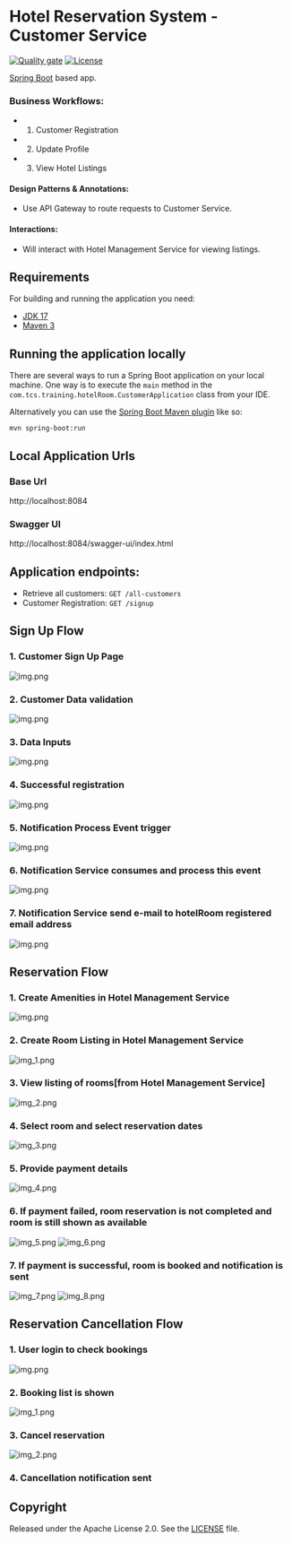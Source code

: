 # Hotel Reservation System - Customer Service

[![Quality gate](https://sonarcloud.io/api/project_badges/quality_gate?project=arghyagiri_hrs-customer-service)](https://sonarcloud.io/summary/new_code?id=arghyagiri_hrs-customer-service)
[![License](http://img.shields.io/:license-apache-blue.svg)](http://www.apache.org/licenses/LICENSE-2.0.html)

[Spring Boot](http://projects.spring.io/spring-boot/) based app.

### Business Workflows:

* 1. Customer Registration
* 2. Update Profile
* 3. View Hotel Listings
#### Design Patterns & Annotations: 
* Use API Gateway to route requests to Customer Service.

#### Interactions: 
* Will interact with Hotel Management Service for viewing listings.

## Requirements

For building and running the application you need:

- [JDK 17](https://www.oracle.com/java/technologies/javase/jdk17-archive-downloads.html)
- [Maven 3](https://maven.apache.org)

## Running the application locally

There are several ways to run a Spring Boot application on your local machine. One way is to execute the `main` method
in the `com.tcs.training.hotelRoom.CustomerApplication` class from your IDE.

Alternatively you can use
the [Spring Boot Maven plugin](https://docs.spring.io/spring-boot/docs/current/reference/html/build-tool-plugins-maven-plugin.html)
like so:

```shell
mvn spring-boot:run
```

## Local Application Urls

### Base Url

http://localhost:8084

### Swagger UI

http://localhost:8084/swagger-ui/index.html

## Application endpoints:

* Retrieve all customers: ```GET /all-customers```
* Customer Registration: ```GET /signup```

## Sign Up Flow

### 1. Customer Sign Up Page
![img.png](readme/img.png)

### 2. Customer Data validation
![img.png](readme/img1.png)

### 3. Data Inputs
![img.png](readme/img2.png)

### 4. Successful registration
![img.png](readme/img3.png)

### 5. Notification Process Event trigger
![img.png](readme/img4.png)

### 6. Notification Service consumes and process this event
![img.png](readme/img6.png)

### 7. Notification Service send e-mail to hotelRoom registered email address

![img.png](readme/img5.png)



## Reservation Flow

### 1. Create Amenities in Hotel Management Service
![img.png](readme/img0.png)

### 2. Create Room Listing in Hotel Management Service
![img_1.png](readme/img1_.png)

### 3. View listing of rooms[from Hotel Management Service]
![img_2.png](readme/img2_.png)

### 4. Select room and select reservation dates
![img_3.png](readme/img3_.png)

### 5. Provide payment details
![img_4.png](readme/img4_.png)

### 6. If payment failed, room reservation is not completed and room is still shown as available
![img_5.png](readme/img5_.png)
![img_6.png](readme/img6_.png)

### 7. If payment is successful, room is booked and notification is sent
![img_7.png](readme/img7.png)
![img_8.png](readme/img8.png)


## Reservation Cancellation Flow

### 1. User login to check bookings
![img.png](img.png)

### 2. Booking list is shown
![img_1.png](img_1.png)

### 3. Cancel reservation
![img_2.png](img_2.png)

### 4. Cancellation notification sent




## Copyright

Released under the Apache License 2.0. See
the [LICENSE](https://github.com/arghyagiri/microservice-e2/blob/main/LICENSE) file.

